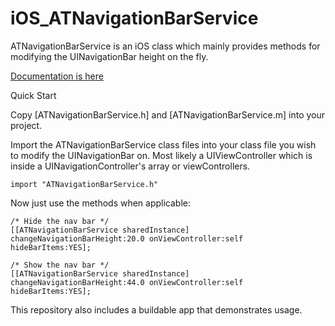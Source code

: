 iOS_ATNavigationBarService
==========================

ATNavigationBarService is an iOS class which mainly provides methods for modifying the UINavigationBar height on the fly.

[Documentation is here](http://afewdevelopers.com/ATNavigationBarService/)

Quick Start

Copy [ATNavigationBarService.h] and [ATNavigationBarService.m] into your project.

Import the ATNavigationBarService class files into your class file you wish to modify the UINavigationBar on.
Most likely a UIViewController which is inside a UINavigationController's array or viewControllers.

    import "ATNavigationBarService.h"

Now just use the methods when applicable:

    /* Hide the nav bar */
    [[ATNavigationBarService sharedInstance] changeNavigationBarHeight:20.0 onViewController:self hideBarItems:YES];

    /* Show the nav bar */
    [[ATNavigationBarService sharedInstance] changeNavigationBarHeight:44.0 onViewController:self hideBarItems:YES];

This repository also includes a buildable app that demonstrates usage. 
